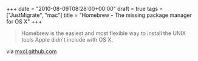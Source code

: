 +++
date = "2010-08-09T08:28:00+00:00"
draft = true
tags = ["JustMigrate", "mac"]
title = "Homebrew - The missing package manager for OS X"
+++
<div class="posterous_bookmarklet_entry">
<blockquote class="posterous_short_quote">Homebrew is the easiest and most flexible way to install the UNIX tools Apple didn't include with OS X.</blockquote>
<div class="posterous_quote_citation">via <a href="http://mxcl.github.com/homebrew/">mxcl.github.com</a></div>
<p>&nbsp;</p>
</div>